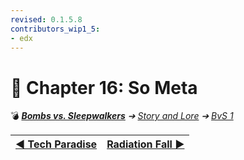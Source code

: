 ```yaml
---
revised: 0.1.5.8
contributors_wip1_5:
- edx
---
```


# 📄 Chapter 16: So Meta

💣 ***[Bombs vs. Sleepwalkers](/README.md)** ➔ [Story and Lore](/story/readme.md) ➔ [BvS 1](/story/bvs1/readme.md)*

| [◀️ Tech Paradise](/story/bvs1/15_tech_paradise.md) | [Radiation Fall ▶️](/story/bvs1/17_radiation_fall.md) |
| --: | :-- |
